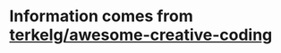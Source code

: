 # Information comes from [terkelg/awesome-creative-coding](https://github.com/terkelg/awesome-creative-coding)

